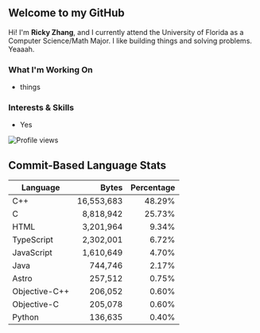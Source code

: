 ## Welcome to my GitHub

Hi! I'm **Ricky Zhang**, and I currently attend the University of Florida as a Computer Science/Math Major. I like building things and solving problems. Yeaaah.

### What I'm Working On
- things

### Interests & Skills
- Yes

![Profile views](https://komarev.com/ghpvc/?username=TheRickyZhang&color=blue)

<!--START_COMMIT_LANG_STATS-->
## Commit-Based Language Stats

| Language | Bytes | Percentage |
| --- | ---:| ---:|
| C++ | 16,553,683 | 48.29% |
| C | 8,818,942 | 25.73% |
| HTML | 3,201,964 | 9.34% |
| TypeScript | 2,302,001 | 6.72% |
| JavaScript | 1,610,649 | 4.70% |
| Java | 744,746 | 2.17% |
| Astro | 257,512 | 0.75% |
| Objective-C++ | 206,052 | 0.60% |
| Objective-C | 205,078 | 0.60% |
| Python | 136,635 | 0.40% |
<!--END_COMMIT_LANG_STATS-->
